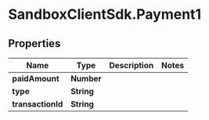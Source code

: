 # SandboxClientSdk.Payment1

## Properties
Name | Type | Description | Notes
------------ | ------------- | ------------- | -------------
**paidAmount** | **Number** |  | 
**type** | **String** |  | 
**transactionId** | **String** |  | 
